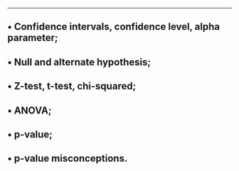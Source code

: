 ---------------------------------------------------------------
• Confidence intervals, confidence level, alpha parameter;
---------------------------------------------------------------
• Null and alternate hypothesis;
--------------------------------------------------
• Z-test, t-test, chi-squared;
--------------------------------------------------
• ANOVA;
--------------------------------------------------
• p-value;
--------------------------------------------------
• p-value misconceptions.
----------------------------------------------------

